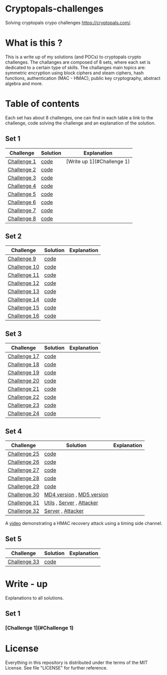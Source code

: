 # Cryptopals-challenges
Solving cryptopals crypo challenges https://cryptopals.com/.

# What is this ?

This is a write up of my solutions (and POCs) to cryptopals crypto challenges. The challanges are composed of 8 sets, where each set is dedicated to a certain type of skills. The challanges main topics are: symmetric encryption using block ciphers and steam ciphers, hash functions, authentication (MAC - HMAC), public key cryptography, abstract algebra and more. 

# Table of contents

Each set has about 8 challenges, one can find in each table a link to the challenge, code solving the challenge and an explanation of the solution.

## Set 1

| Challenge | Solution | Explanation |
| --- | --- | --- |
| <a href="https://cryptopals.com/sets/1/challenges/1">Challenge 1</a> | <a href="https://github.com/danielt17/Cryptopals-challenges/blob/main/Q11.py">code</a> | [Write up 1](#Challenge 1)|
| <a href="https://cryptopals.com/sets/1/challenges/2">Challenge 2</a> | <a href="https://github.com/danielt17/Cryptopals-challenges/blob/main/Q12.py">code</a> | |
| <a href="https://cryptopals.com/sets/1/challenges/2">Challenge 3</a> | <a href="https://github.com/danielt17/Cryptopals-challenges/blob/main/Q13.py">code</a> | |
| <a href="https://cryptopals.com/sets/1/challenges/2">Challenge 4</a> | <a href="https://github.com/danielt17/Cryptopals-challenges/blob/main/Q14.py">code</a> | |
| <a href="https://cryptopals.com/sets/1/challenges/2">Challenge 5</a> | <a href="https://github.com/danielt17/Cryptopals-challenges/blob/main/Q15.py">code</a> | |
| <a href="https://cryptopals.com/sets/1/challenges/2">Challenge 6</a> | <a href="https://github.com/danielt17/Cryptopals-challenges/blob/main/Q16.py">code</a> | |
| <a href="https://cryptopals.com/sets/1/challenges/2">Challenge 7</a> | <a href="https://github.com/danielt17/Cryptopals-challenges/blob/main/Q17.py">code</a> | |
| <a href="https://cryptopals.com/sets/1/challenges/2">Challenge 8</a> | <a href="https://github.com/danielt17/Cryptopals-challenges/blob/main/Q18.py">code</a> | |

## Set 2

| Challenge | Solution | Explanation |
| --- | --- | --- |
| <a href="https://cryptopals.com/sets/2/challenges/9">Challenge 9</a> | <a href="https://github.com/danielt17/Cryptopals-challenges/blob/main/Q21.py">code</a> | |
| <a href="https://cryptopals.com/sets/2/challenges/10">Challenge 10</a> | <a href="https://github.com/danielt17/Cryptopals-challenges/blob/main/Q22.py">code</a> | |
| <a href="https://cryptopals.com/sets/2/challenges/11">Challenge 11</a> | <a href="https://github.com/danielt17/Cryptopals-challenges/blob/main/Q23.py">code</a> | |
| <a href="https://cryptopals.com/sets/2/challenges/12">Challenge 12</a> | <a href="https://github.com/danielt17/Cryptopals-challenges/blob/main/Q24.py">code</a> | |
| <a href="https://cryptopals.com/sets/2/challenges/13">Challenge 13</a> | <a href="https://github.com/danielt17/Cryptopals-challenges/blob/main/Q25.py">code</a> | |
| <a href="https://cryptopals.com/sets/2/challenges/14">Challenge 14</a> | <a href="https://github.com/danielt17/Cryptopals-challenges/blob/main/Q26.py">code</a> | |
| <a href="https://cryptopals.com/sets/2/challenges/15">Challenge 15</a> | <a href="https://github.com/danielt17/Cryptopals-challenges/blob/main/Q27.py">code</a> | |
| <a href="https://cryptopals.com/sets/2/challenges/16">Challenge 16</a> | <a href="https://github.com/danielt17/Cryptopals-challenges/blob/main/Q28.py">code</a> | |

## Set 3

| Challenge | Solution | Explanation |
| --- | --- | --- |
| <a href="https://cryptopals.com/sets/3/challenges/17">Challenge 17</a> | <a href="https://github.com/danielt17/Cryptopals-challenges/blob/main/Q31.py">code</a> | |
| <a href="https://cryptopals.com/sets/3/challenges/18">Challenge 18</a> | <a href="https://github.com/danielt17/Cryptopals-challenges/blob/main/Q32.py">code</a> | |
| <a href="https://cryptopals.com/sets/3/challenges/19">Challenge 19</a> | <a href="https://github.com/danielt17/Cryptopals-challenges/blob/main/Q33.py">code</a> | |
| <a href="https://cryptopals.com/sets/3/challenges/20">Challenge 20</a> | <a href="https://github.com/danielt17/Cryptopals-challenges/blob/main/Q34.py">code</a> | |
| <a href="https://cryptopals.com/sets/3/challenges/21">Challenge 21</a> | <a href="https://github.com/danielt17/Cryptopals-challenges/blob/main/Q35.py">code</a> | |
| <a href="https://cryptopals.com/sets/3/challenges/22">Challenge 22</a> | <a href="https://github.com/danielt17/Cryptopals-challenges/blob/main/Q36.py">code</a> | |
| <a href="https://cryptopals.com/sets/3/challenges/23">Challenge 23</a> | <a href="https://github.com/danielt17/Cryptopals-challenges/blob/main/Q37.py">code</a> | |
| <a href="https://cryptopals.com/sets/3/challenges/24">Challenge 24</a> | <a href="https://github.com/danielt17/Cryptopals-challenges/blob/main/Q38.py">code</a> | |

## Set 4

| Challenge | Solution | Explanation |
| --- | --- | --- |
| <a href="https://cryptopals.com/sets/4/challenges/25">Challenge 25</a> | <a href="https://github.com/danielt17/Cryptopals-challenges/blob/main/Q41.py">code</a> | |
| <a href="https://cryptopals.com/sets/4/challenges/26">Challenge 26</a> | <a href="https://github.com/danielt17/Cryptopals-challenges/blob/main/Q42.py">code</a> | |
| <a href="https://cryptopals.com/sets/4/challenges/27">Challenge 27</a> | <a href="https://github.com/danielt17/Cryptopals-challenges/blob/main/Q43.py">code</a> | |
| <a href="https://cryptopals.com/sets/4/challenges/28">Challenge 28</a> | <a href="https://github.com/danielt17/Cryptopals-challenges/blob/main/Q44.py">code</a> | |
| <a href="https://cryptopals.com/sets/4/challenges/29">Challenge 29</a> | <a href="https://github.com/danielt17/Cryptopals-challenges/blob/main/Q45.py">code</a> | |
| <a href="https://cryptopals.com/sets/4/challenges/30">Challenge 30</a> | <a href="https://github.com/danielt17/Cryptopals-challenges/blob/main/Q46.py">MD4 version</a> , <a href="https://github.com/danielt17/Cryptopals-challenges/blob/main/Q46MD5.py">MD5 version</a>| |
| <a href="https://cryptopals.com/sets/4/challenges/31">Challenge 31</a> | <a href="https://github.com/danielt17/Cryptopals-challenges/blob/main/Q47Utils.py">Utils</a> , <a href="https://github.com/danielt17/Cryptopals-challenges/blob/main/Q47Server.py">Server</a> , <a href="https://github.com/danielt17/Cryptopals-challenges/blob/main/Q47attacker.py">Attacker</a>| |
| <a href="https://cryptopals.com/sets/4/challenges/32">Challenge 32</a> | <a href="https://github.com/danielt17/Cryptopals-challenges/blob/main/Q48Server.py">Server</a> , <a href="https://github.com/danielt17/Cryptopals-challenges/blob/main/Q48attacker.py">Attacker</a> | |

A <a href="https://www.youtube.com/watch?v=ra_6jVZ5y1A">video</a> demonstrating a HMAC recovery attack using a timing side channel. 

## Set 5

| Challenge | Solution | Explanation |
| --- | --- | --- |
| <a href="https://cryptopals.com/sets/5/challenges/33">Challenge 33</a> | <a href="https://github.com/danielt17/Cryptopals-challenges/blob/main/Q51.py">code</a> | |

# Write - up

Explanations to all solutions.

## Set 1

### [Challenge 1](#Challenge 1)


# License

Everything in this repository is distributed under the terms of the MIT License. See file "LICENSE" for further reference.



